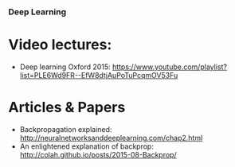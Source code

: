 ### Deep Learning

# Video lectures:

- Deep learning Oxford 2015: https://www.youtube.com/playlist?list=PLE6Wd9FR--EfW8dtjAuPoTuPcqmOV53Fu

# Articles & Papers

- Backpropagation explained: http://neuralnetworksanddeeplearning.com/chap2.html
- An enlightened explanation of backprop: http://colah.github.io/posts/2015-08-Backprop/
